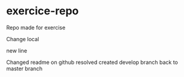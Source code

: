 # exercice-repo
Repo made for exercise


Change local

new line



Changed readme on github
resolved
created develop branch
back to master branch